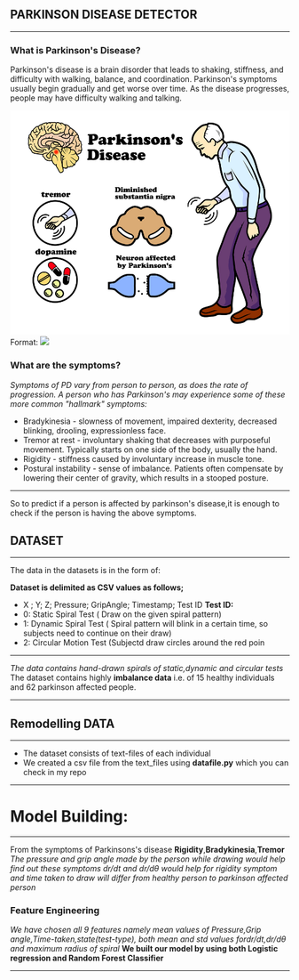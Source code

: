 PARKINSON DISEASE DETECTOR
----
***
### What is Parkinson's Disease?
Parkinson's disease is a brain disorder that leads to shaking, stiffness, and difficulty with walking, balance, and coordination. Parkinson's symptoms usually begin gradually and get worse over time. As the disease progresses, people may have difficulty walking and talking.

![Image](/img/parkinson1.jpg)
Format: ![](url)

### What are the symptoms?
*Symptoms of PD vary from person to person, as does the rate of progression. A person who has Parkinson's may experience some of these more common "hallmark" symptoms:*

* Bradykinesia - slowness of movement, impaired dexterity, decreased blinking, drooling, expressionless face.
* Tremor at rest - involuntary shaking that decreases with purposeful movement. Typically starts on one side of the body, usually the hand.
* Rigidity - stiffness caused by involuntary increase in muscle tone.
* Postural instability - sense of imbalance. Patients often compensate by lowering their center of gravity, which results in a stooped posture.

***
So to predict if a person is affected by parkinson's disease,it is enough to check if the person is having the above symptoms.

## DATASET
***
The data in the datasets is in the form of:


**Dataset is delimited as CSV values as follows;**
* X ; Y; Z; Pressure; GripAngle; Timestamp; Test ID
**Test ID:** 
* 0: Static Spiral Test ( Draw on the given spiral pattern)
* 1: Dynamic Spiral Test ( Spiral pattern will blink in a certain time, so subjects need to continue on their draw)
* 2: Circular Motion Test (Subjectd draw circles around the red poin

--------------------
*The data contains hand-drawn spirals of static,dynamic and circular tests*
The dataset contains highly **imbalance data** i.e. of 15 healthy individuals and 62 parkinson affected people.
***
## Remodelling DATA
***
* The dataset consists of text-files of each individual 
* We created a csv file from the text_files using **datafile.py** which you can check in my repo
***

# Model Building:
***
 From the symptoms of Parkinsons's disease 
 **Rigidity**,**Bradykinesia**,**Tremor**   *The pressure and grip angle made by the person while drawing would help find out these symptoms dr/dt and dr/dθ  would help for rigidity symptom and time taken to draw will differ from healthy person to parkinson affected person* 
### Feature Engineering
*We have chosen all 9 features namely mean values of Pressure,Grip angle,Time-taken,state(test-type), both mean and std values fordr/dt,dr/dθ and maximum radius of spiral*
**We built our model by using both Logistic regression and Random Forest Classifier**
***

